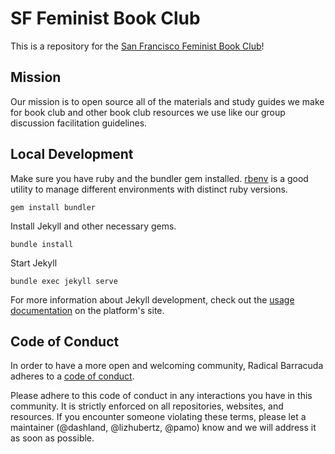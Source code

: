 # SF Feminist Book Club

This is a repository for the [San Francisco Feminist Book Club](https://radicalbarracuda.github.io/sf-feminist-book-club)!

## Mission
Our mission is to open source all of the materials and study guides we make for book club and other book club resources we use like our group discussion facilitation guidelines.

## Local Development

Make sure you have ruby and the bundler gem installed. [rbenv](https://github.com/rbenv/rbenv#homebrew-on-mac-os-x) is a good utility to manage different environments with distinct ruby versions.

```
gem install bundler
```

Install Jekyll and other necessary gems.

```
bundle install
```

Start Jekyll
```
bundle exec jekyll serve
```
For more information about Jekyll development, check out the [usage documentation](https://jekyllrb.com/docs/usage/) on the platform's site.

## Code of Conduct

In order to have a more open and welcoming community, Radical Barracuda adheres to a [code of conduct](docs/CONDUCT.md).

Please adhere to this code of conduct in any interactions you have in this community. It is strictly enforced on all repositories, websites, and resources. If you encounter someone violating these terms, please let a maintainer (@dashland, @lizhubertz, @pamo) know and we will address it as soon as possible.
